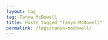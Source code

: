 ```yaml
---
layout: tag
tag: Tanya McDowell
title: Posts tagged "Tanya McDowell"
permalink: /tags/tanya-mcdowell/
---
```

